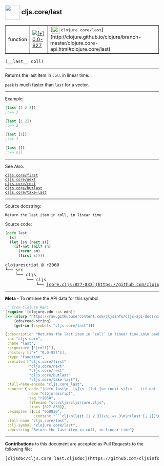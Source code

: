 ## <img width="48px" valign="middle" src="http://i.imgur.com/Hi20huC.png"> cljs.core/last

 <table border="1">
<tr>

<td>function</td>
<td><a href="https://github.com/cljsinfo/cljs-api-docs/tree/0.0-927"><img valign="middle" alt="[+] 0.0-927" src="https://img.shields.io/badge/+-0.0--927-lightgrey.svg"></a> </td>
<td>
[<img height="24px" valign="middle" src="http://i.imgur.com/1GjPKvB.png"> <samp>clojure.core/last</samp>](http://clojure.github.io/clojure/branch-master/clojure.core-api.html#clojure.core/last)
</td>
</tr>
</table>

 <samp>
(__last__ coll)<br>
</samp>

---

Returns the last item in `coll` in linear time.

`peek` is much faster than `last` for a vector.

---

Example:

```clj
(last [1 2 3])
;;=> 3

(last [1 2])
;;=> 2

(last [1])
;;=> 1

(last [])
;;=> nil
```

---

See Also:

[`cljs.core/first`](cljs.core_first.md)<br>
[`cljs.core/next`](cljs.core_next.md)<br>
[`cljs.core/rest`](cljs.core_rest.md)<br>
[`cljs.core/butlast`](cljs.core_butlast.md)<br>
[`cljs.core/take-last`](cljs.core_take-last.md)<br>

---

Source docstring:

```
Return the last item in coll, in linear time
```

Source code:

```clj
(defn last
  [s]
  (let [sn (next s)]
    (if-not (nil? sn)
      (recur sn)
      (first s))))
```

 <pre>
clojurescript @ r2060
└── src
    └── cljs
        └── cljs
            └── <ins>[core.cljs:827-833](https://github.com/clojure/clojurescript/blob/r2060/src/cljs/cljs/core.cljs#L827-L833)</ins>
</pre>


---

__Meta__ - To retrieve the API data for this symbol:

```clj
;; from Clojure REPL
(require '[clojure.edn :as edn])
(-> (slurp "https://raw.githubusercontent.com/cljsinfo/cljs-api-docs/catalog/cljs-api.edn")
    (edn/read-string)
    (get-in [:symbols "cljs.core/last"]))
```

```clj
{:description "Returns the last item in `coll` in linear time.\n\n`peek` is much faster than `last` for a vector.",
 :ns "cljs.core",
 :name "last",
 :signature ["[coll]"],
 :history [["+" "0.0-927"]],
 :type "function",
 :related ["cljs.core/first"
           "cljs.core/next"
           "cljs.core/rest"
           "cljs.core/butlast"
           "cljs.core/take-last"],
 :full-name-encode "cljs.core_last",
 :source {:code "(defn last\n  [s]\n  (let [sn (next s)]\n    (if-not (nil? sn)\n      (recur sn)\n      (first s))))",
          :repo "clojurescript",
          :tag "r2060",
          :filename "src/cljs/cljs/core.cljs",
          :lines [827 833]},
 :examples [{:id "eb0836",
             :content "```clj\n(last [1 2 3])\n;;=> 3\n\n(last [1 2])\n;;=> 2\n\n(last [1])\n;;=> 1\n\n(last [])\n;;=> nil\n```"}],
 :full-name "cljs.core/last",
 :clj-symbol "clojure.core/last",
 :docstring "Return the last item in coll, in linear time"}

```

---

__Contributions__ to this document are accepted as Pull Requests to the following file:

 <pre>
[cljsdoc/cljs.core_last.cljsdoc](https://github.com/cljsinfo/cljs-api-docs/blob/master/cljsdoc/cljs.core_last.cljsdoc)
</pre>

